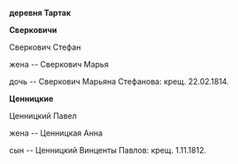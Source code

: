 **деревня Тартак**

**Сверковичи**

Сверкович Стефан

жена -- Сверкович Марья

дочь -- Сверкович Марьяна Стефанова: крещ. 22.02.1814.

**Ценницкие**

Ценницкий Павел

жена -- Ценницкая Анна

сын -- Ценницкий Винценты Павлов: крещ. 1.11.1812.
